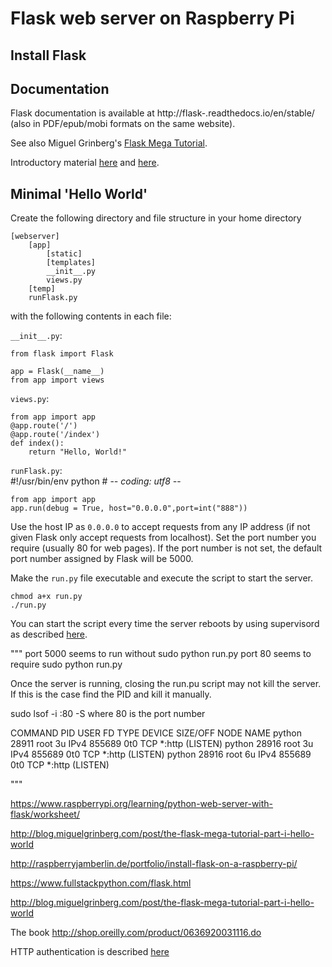 # Flask web server on Raspberry Pi

## Install Flask


## Documentation
Flask documentation is available at http://flask-.readthedocs.io/en/stable/ (also in PDF/epub/mobi formats on the same website).

See also Miguel Grinberg's [Flask Mega Tutorial](http://blog.miguelgrinberg.com/post/the-flask-mega-tutorial-part-i-hello-world).

Introductory material [here](http://raspberryjamberlin.de/portfolio/install-flask-on-a-raspberry-pi/) and [here](https://www.raspberrypi.org/learning/python-web-server-with-flask/worksheet/).


## Minimal 'Hello World' 

Create the following directory and file structure in your home directory

	[webserver]
		[app]
			[static]
			[templates]
			__init__.py
			views.py
		[temp]
		runFlask.py

with the following contents in each file:


`__init__.py`:

	from flask import Flask
	 
	app = Flask(__name__)
	from app import views

`views.py`:

	from app import app
	@app.route('/')
	@app.route('/index')
	def index():
	    return "Hello, World!"
	    
`runFlask.py`:    
	#!/usr/bin/env python
	# -*- coding: utf8 -*-

	from app import app
	app.run(debug = True, host="0.0.0.0",port=int("888"))

Use the host IP as `0.0.0.0` to accept requests from any IP address (if not given Flask only accept requests from localhost).  Set the port number you require (usually 80 for web pages).  If the port number is not set, the default port number assigned by Flask will be 5000.

Make the `run.py` file executable and execute the script to start the server.

	chmod a+x run.py
	./run.py

You can start the script every time the server reboots by using supervisord as described [here](https://github.com/NelisW/myOpenHab/blob/master/docs/107-Supervisord.md).



"""
port 5000 seems to run without sudo
python run.py
port 80 seems to require
sudo python run.py

Once the server is running, closing the run.pu script may not 
kill the server. If this is the case find the PID and kill it 
manually.

sudo lsof -i :80 -S
 where 80 is the port number

COMMAND   PID USER   FD   TYPE DEVICE SIZE/OFF NODE NAME
python  28911 root    3u  IPv4 855689      0t0  TCP *:http (LISTEN)
python  28916 root    3u  IPv4 855689      0t0  TCP *:http (LISTEN)
python  28916 root    6u  IPv4 855689      0t0  TCP *:http (LISTEN)

"""







https://www.raspberrypi.org/learning/python-web-server-with-flask/worksheet/

http://blog.miguelgrinberg.com/post/the-flask-mega-tutorial-part-i-hello-world

http://raspberryjamberlin.de/portfolio/install-flask-on-a-raspberry-pi/


https://www.fullstackpython.com/flask.html

http://blog.miguelgrinberg.com/post/the-flask-mega-tutorial-part-i-hello-world

The book http://shop.oreilly.com/product/0636920031116.do


HTTP authentication is described [here](https://media.readthedocs.org/pdf/flask-httpauth/latest/flask-httpauth.pdf)